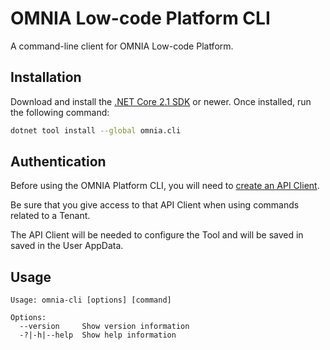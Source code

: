# OMNIA Low-code Platform CLI

A command-line client for OMNIA Low-code Platform.

## Installation

Download and install the [.NET Core 2.1 SDK](https://www.microsoft.com/net/download) or newer. Once installed, run the following command:

```bash
dotnet tool install --global omnia.cli
```


## Authentication

Before using the OMNIA Platform CLI, you will need to [create an API Client](https://docs.omnialowcode.com/omnia3_apiclienttutorial.html#3-define-an-api-client). 

Be sure that you give access to that API Client when using commands related to a Tenant.

The API Client will be needed to configure the Tool and will be saved in saved in the User AppData.


## Usage

```text
Usage: omnia-cli [options] [command]

Options:
  --version     Show version information
  -?|-h|--help  Show help information

```
